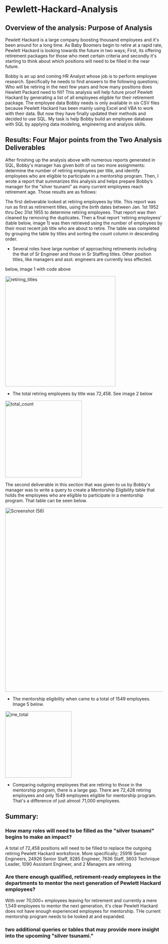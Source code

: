 # Pewlett-Hackard-Analysis

## Overview of the analysis: Purpose of Analysis

Pewlett Hackard is a large company boosting thousand employees and it's been around for a long time. As Baby Boomers begin to retire at a rapid rate, Pewlett Hackard is looking towards the future in two ways; First, its offering retirement packages for those who meet certain criteria and secondly it's starting to think about which positions will need to be filled in the near future. 

Bobby is an up and coming HR Analyst whose job is to perform employee research. Specifically he needs to find answers to the following questions; Who will be retiring in the next few years and how many positions does Hewlett Packard need to fill? This analysis will help future proof Pewlett Hackard by generating a list of all employees eligible for their retirement package. The employee data Bobby needs is only available in six CSV files because Pewlett Hackard has been mainly using Excel and VBA to work with their data. But now they have finally updated their methods and decided to use SQL. My task is help Bobby build an employee database with SQL by applying data modeling, engineering and analysis skills.


## Results: Four Major points from the Two Analysis Deliverables

After finishing up the analysis above with numerous reports generated in SQL, Bobby's manager has given both of us two more assignments: determine the number of retiring employees per title, and identify employees who are eligible to participate in a mentorship program. Then, I wrote a report that summarizes this analysis and helps prepare Bobby’s manager for the “silver tsunami” as many current employees reach retirement age. Those results are as follows:

The first deliverable looked at retiring employees by title. This report was run as first as retirement titles, using the birth dates between Jan. 1st 1952 thru Dec 31st 1955 to determine retiring employees. That report was then cleaned by removing the duplicates. Then a final report 'retiring employees' (table below, image 1) was then retrieved using the number of employees by their most recent job title who are about to retire. The table was completed by grouping the table by titles and sorting the count column in descending order. 

* Several roles have large number of approaching retirements including the that of Sr Engineer and those in Sr Staffing titles. Other position titles, like managers and asst. engineers are currently less effected. 

below, image 1 with code above

<img width="352" alt="retiring_titles" src="https://user-images.githubusercontent.com/102890151/169722142-563e39e7-d84b-4393-9a62-dbd231c3a644.png">


* The total retiring employees by title was 72,458. See image 2 below 

<img width="245" alt="total_count" src="https://user-images.githubusercontent.com/102890151/169722814-93b35593-9d1b-452e-8294-ca66e225ac25.png">

The second deliverable in this section that was given to us by Bobby's manager was to write a query to create a Mentorship Eligibility table that holds the employees who are eligible to participate in a mentorship program. That table can be seen below.

<img width="587" alt="Screenshot (56)" src="https://user-images.githubusercontent.com/102890151/169675932-740bacc7-1e71-4ba4-9369-7a4ecff83b23.png">

* The mentorship eligibility when came to a total of 1549 employees. Image 5 below. 

<img width="212" alt="me_total" src="https://user-images.githubusercontent.com/102890151/169723156-2ddb3f0c-f0f8-42fc-b93e-7b489d3cd4d8.png">

* Comparing outgoing employees that are retiring to those in the mentorship program, there is a large gap. There are 72,428 retiring employees and only 1549 employees eligible for mentorship program. That's a difference of just almost 71,000 employees. 

## Summary: 

### How many roles will need to be filled as the "silver tsunami" begins to make an impact?
A total of 72,458 positions will need to be filled to replace the outgoing retiring Pewlett Hackard worksforce. More specifically; 25916 Senior Engineers, 24926 Senior Staff, 9285 Engineer, 7636 Staff, 3603 Technique Leader, 1090 Assistant Engineer, and 2 Managers are retiring.


### Are there enough qualified, retirement-ready employees in the departments to mentor the next generation of Pewlett Hackard employees?
With over 70,000+ employees leaving for retirement and currently a mere 1,549 employees to mentor the next generation, it's clear Pewlett Hackard does not have enough experienced employees for mentorship. THe current mentorship program needs to be looked at and expanded.


### two additional queries or tables that may provide more insight into the upcoming "silver tsunami."



